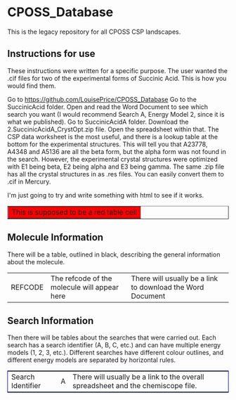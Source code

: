 <html>

<link rel="stylesheet" href="0.MolecularDiagrams/cpossstyle.css" type="text/css" />
<link rel="shortcut icon" href="0.MolecularDiagrams/favicon.ico" />

<style>
table.searchATable { border-top-width : 1px;
    border-right-width : 1px;
    border-bottom-width : 1px;
    border-left-width : 1px;
    border: 1px;
    border-color: #010173;
    border-style : solid solid solid solid;
    width:100%;
    border-collapse: collapse; 
    border-spacing: 1px 1px;
    table-layout: fixed; }
</style>

# CPOSS_Database
This is the legacy repository for all CPOSS CSP landscapes.

## Instructions for use

These instructions were written for a specific purpose.  The user wanted the .cif files for two of the experimental forms of Succinic Acid.  This is how you would find them.

Go to https://github.com/LouisePrice/CPOSS_Database  Go to the SuccinicAcid folder.  Open and read the Word Document to see which search you want (I would recommend Search A, Energy Model 2, since it is what we published).  Go to SuccinicAcidA folder.  Download the 2.SuccinicAcidA_CrystOpt.zip file.  Open the spreadsheet within that.  The CSP data worksheet is the most useful, and there is a lookup table at the bottom for the experimental structures.  This will tell you that A23778, A4348 and A5136 are all the beta form, but the alpha form was not found in the search.  However, the experimental crystal structures were optimized with E1 being beta, E2 being alpha and E3 being gamma.  The same .zip file has all the crystal structures in as .res files.  You can easily convert them to .cif in Mercury.

I'm just going to try and write something with html to see if it works.

<table border="1"><tr><td bgcolor="red">This is supposed to be a red table cell</td></tr></table>

## Molecule Information

There will be a table, outlined in black, describing the general information about the molecule.

<table class="molTable"><tr><td>REFCODE</td><td>The refcode of the molecule will appear here</td><td>There will usually be a link to download the Word Document</td></tr></table>

## Search Information

Then there will be tables about the searches that were carried out.  Each search has a search identifier (A, B, C, etc.) and can have multiple energy models (1, 2, 3, etc.).  Different searches have different colour outlines, and different energy models are separated by horizontal rules.

<table class="searchATable"><tr><td>Search Identifier</td><td>A</td><td>There will usually be a <span class="blue">link</span> to the overall spreadsheet and the chemiscope file.</td></tr></table>

</html>
